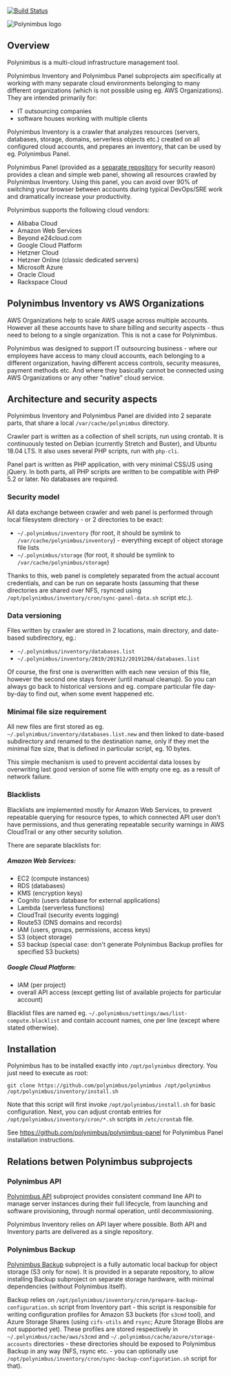 [![Build Status](https://travis-ci.org/polynimbus/polynimbus.png?branch=master)](https://travis-ci.org/polynimbus/polynimbus)

![Polynimbus logo](logo.png)


## Overview

Polynimbus is a multi-cloud infrastructure management tool.

Polynimbus Inventory and Polynimbus Panel subprojects aim specifically at working with many separate cloud environments belonging to many different organizations (which is not possible using eg. AWS Organizations). They are intended primarily for:
- IT outsourcing companies
- software houses working with multiple clients

Polynimbus Inventory is a crawler that analyzes resources (servers, databases, storage, domains, serverless objects etc.) created on all configured cloud accounts, and prepares an inventory, that can be used by eg. Polynimbus Panel.

Polynimbus Panel (provided as a [separate repository](https://github.com/polynimbus/polynimbus-panel) for security reason) provides a clean and simple web panel, showing all resources crawled by Polynimbus Inventory. Using this panel, you can avoid over 90% of switching your browser between accounts during typical DevOps/SRE work and dramatically increase your productivity.

Polynimbus supports the following cloud vendors:
- Alibaba Cloud
- Amazon Web Services
- Beyond e24cloud.com
- Google Cloud Platform
- Hetzner Cloud
- Hetzner Online (classic dedicated servers)
- Microsoft Azure
- Oracle Cloud
- Rackspace Cloud

## Polynimbus Inventory vs AWS Organizations

AWS Organizations help to scale AWS usage across multiple accounts. However all these accounts have to share billing and security aspects - thus need to belong to a single organization. This is not a case for Polynimbus.

Polynimbus was designed to support IT outsourcing business - where our employees have access to many cloud accounts, each belonging to a different organization, having different access controls, security measures, payment methods etc. And where they basically cannot be connected using AWS Organizations or any other "native" cloud service.


## Architecture and security aspects

Polynimbus Inventory and Polynimbus Panel are divided into 2 separate parts, that share a local `/var/cache/polynimbus` directory.

Crawler part is written as a collection of shell scripts, run using crontab. It is continuously tested on Debian (currently Stretch and Buster), and Ubuntu 18.04 LTS. It also uses several PHP scripts, run with `php-cli`.

Panel part is written as PHP application, with very minimal CSS/JS using jQuery. In both parts, all PHP scripts are written to be compatible with PHP 5.2 or later. No databases are required.

### Security model

All data exchange between crawler and web panel is performed through local filesystem directory - or 2 directories to be exact:
- `~/.polynimbus/inventory` (for root, it should be symlink to `/var/cache/polynimbus/inventory`) - everything except of object storage file lists
- `~/.polynimbus/storage` (for root, it should be symlink to `/var/cache/polynimbus/storage`)

Thanks to this, web panel is completely separated from the actual account credentials, and can be run on separate hosts (assuming that these directories are shared over NFS, rsynced using `/opt/polynimbus/inventory/cron/sync-panel-data.sh` script etc.).

### Data versioning

Files written by crawler are stored in 2 locations, main directory, and date-based subdirectory, eg.:
- `~/.polynimbus/inventory/databases.list`
- `~/.polynimbus/inventory/2019/201912/20191204/databases.list`

Of course, the first one is overwritten with each new version of this file, however the second one stays forever (until manual cleanup). So you can always go back to historical versions and eg. compare particular file day-by-day to find out, when some event happened etc.

### Minimal file size requirement

All new files are first stored as eg. `~/.polynimbus/inventory/databases.list.new` and then linked to date-based subdirectory and renamed to the destination name, only if they met the minimal fize size, that is defined in particular script, eg. 10 bytes.

This simple mechanism is used to prevent accidental data losses by overwriting last good version of some file with empty one eg. as a result of network failure.

### Blacklists

Blacklists are implemented mostly for Amazon Web Services, to prevent repeatable querying for resource types, to which connected API user don't have permissions, and thus generating repeatable security warnings in AWS CloudTrail or any other security solution.

There are separate blacklists for:
##### Amazon Web Services:
- EC2 (compute instances)
- RDS (databases)
- KMS (encryption keys)
- Cognito (users database for external applications)
- Lambda (serverless functions)
- CloudTrail (security events logging)
- Route53 (DNS domains and records)
- IAM (users, groups, permissions, access keys)
- S3 (object storage)
- S3 backup (special case: don't generate Polynimbus Backup profiles for specified S3 buckets)
##### Google Cloud Platform:
- IAM (per project)
- overall API access (except getting list of available projects for particular account)

Blacklist files are named eg. `~/.polynimbus/settings/aws/list-compute.blacklist` and contain account names, one per line (except where stated otherwise).


## Installation

Polynimbus has to be installed exactly into `/opt/polynimbus` directory. You just need to execute as root:

```
git clone https://github.com/polynimbus/polynimbus /opt/polynimbus
/opt/polynimbus/inventory/install.sh
```

Note that this script will first invoke `/opt/polynimbus/install.sh` for basic configuration. Next, you can adjust crontab entries for `/opt/polynimbus/inventory/cron/*.sh` scripts in `/etc/crontab` file.

See https://github.com/polynimbus/polynimbus-panel for Polynimbus Panel installation instructions.


## Relations betwen Polynimbus subprojects

### Polynimbus API

[Polynimbus API](../docs/api.md) subproject provides consistent command line API to manage server instances during their full lifecycle, from launching and software provisioning, through normal operation, until decommissioning.

Polynimbus Inventory relies on API layer where possible. Both API and Inventory parts are delivered as a single repository.

### Polynimbus Backup

[Polynimbus Backup](../docs/backup.md) subproject is a fully automatic local backup for object storage (S3 only for now). It is provided in a separate repository, to allow installing Backup subproject on separate storage hardware, with minimal dependencies (without Polynimbus itself).

Backup relies on `/opt/polynimbus/inventory/cron/prepare-backup-configuration.sh` script from Inventory part - this script is responsible for writing configuration profiles for Amazon S3 buckets (for `s3cmd` tool), and Azure Storage Shares (using `cifs-utils` and `rsync`; Azure Storage Blobs are not supported yet). These profiles are stored respectively in `~/.polynimbus/cache/aws/s3cmd` and `~/.polynimbus/cache/azure/storage-accounts` directories - these directories should be exposed to Polynimbus Backup in any way (NFS, rsync etc. - you can optionally use `/opt/polynimbus/inventory/cron/sync-backup-configuration.sh` script for that).
